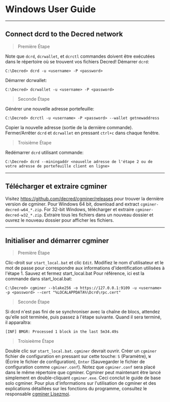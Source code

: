 # **<i class="fa fa-windows"></i> Windows User Guide**

---

## **<i class="fa fa-cloud"></i> Connect dcrd to the Decred network**

> Première Étape

Note que `dcrd`, `dcrwallet`, et `dcrctl` commandes doivent être exécutées dans le répertoire où se trouvent vos fichiers Decred! Démarrer `dcrd`:

```no-highlight
C:\Decred> dcrd -u <username> -P <password>
```

Démarrer dcrwallet:

```no-highlight
C:\Decred> dcrwallet -u <username> -P <password>
```

> Seconde Étape

Générer une nouvelle adresse portefeuille:

```no-highlight
C:\Decred> dcrctl -u <username> -P <password> --wallet getnewaddress
```

Copier la nouvelle adresse (sortie de la dernière commande). Fermer/Arrêter `dcrd` et `dcrwallet` en pressant `ctrl+c` dans chaque fenêtre.

> Troisième Étape

Redémarrer `dcrd` utilisant commande:

```no-highlight
C:\Decred> dcrd --miningaddr <nouvelle adresse de l'étape 2 ou de votre adresse de portefeuille client en ligne>
```

---

## **<i class="fa fa-download"></i> Télécharger et extraire cgminer**

Visitez https://github.com/decred/cgminer/releases pour trouver la dernière version de cgminer. Pour Windows 64 bit, download and extract `cgminer-decred-w64_*.zip`. For 32-bit Windows, télécharger et extraire `cgminer-decred-w32_*.zip`. Extraire tous les fichiers dans un nouveau dossier et ouvrez le nouveau dossier pour afficher les fichiers.

---

## **<i class="fa fa-play-circle"></i> Initialiser and démarrer cgminer**

> Première Étape

Clic-droit sur `start_local.bat` et clic `Edit`. Modifiez le nom d'utilisateur et le mot de passe pour correspondre aux informations d'identification utilisées à l'étape 1. Sauvez et fermez start_local.bat  Pour référence, ici est la commande dans start_local.bat:

```no-highlight
C:\Decred> cgminer --blake256 -o https://127.0.0.1:9109 -u <username> -p <password> --cert "%LOCALAPPDATA%\Dcrd\rpc.cert"
```

> Seconde Étape

Si dcrd n'est pas fini de se synchroniser avec la chaîne de blocs, attendez qu'elle soit terminée, puis passez à l'étape suivante. Quand il sera terminé, il apparaîtra:

```no-highlight
[INF] BMGR: Processed 1 block in the last 5m34.49s
```

> Troisieème Étape

Double clic sur `start_local.bat`. `cgminer` devrait ouvrir. Créer un `cgminer` fichier de configuration en pressant sur cette touche: `S` (Paramètre), `W` (Écrire le fichier de configuration), `Enter` (Sauvegarder le fichier de configuration comme `cgminer.conf`). Notez que `cgminer.conf` sera placé dans le même répertoire que cgminer. Cgminer peut maintenant être lancé simplement en double-cliquant `cgminer.exe`. Ceci conclut le guide de base solo cgminer. Pour plus d'informations sur l'utilisation de cgminer et des explications détaillées sur les fonctions du programme, consultez le responsable [cgminer Lisezmoi](https://github.com/decred/cgminer/blob/3.7/README).
